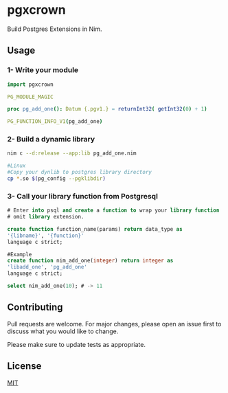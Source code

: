# pgxcrown

Build Postgres Extensions in Nim.

## Usage

### 1- Write your module
```nim
import pgxcrown

PG_MODULE_MAGIC

proc pg_add_one(): Datum {.pgv1.} = returnInt32( getInt32(0) + 1)

PG_FUNCTION_INFO_V1(pg_add_one)
```
### 2- Build a dynamic library
```bash
nim c --d:release --app:lib pg_add_one.nim

#Linux
#Copy your dynlib to postgres library directory
cp *.so $(pg_config --pgklibdir)
```

### 3- Call your library function from Postgresql
```sql
# Enter into psql and create a function to wrap your library function
# omit library extension.

create function function_name(params) return data_type as
'{libname}', '{function}'
language c strict;

#Example
create function nim_add_one(integer) return integer as
'libadd_one', 'pg_add_one'
language c strict;

select nim_add_one(10); # -> 11

```

## Contributing
Pull requests are welcome. For major changes, please open an issue first to discuss what you would like to change.

Please make sure to update tests as appropriate.

## License
[MIT](https://choosealicense.com/licenses/mit/)
